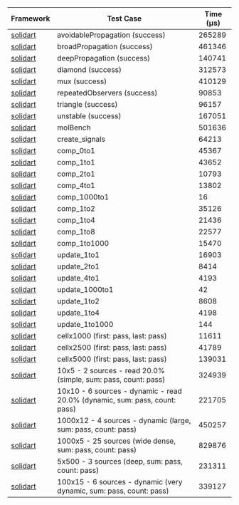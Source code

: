 | Framework | Test Case | Time (μs) |
| --- | --- | --- |
| [solidart](https://github.com/nank1ro/solidart) | avoidablePropagation (success) | 265289 |
| [solidart](https://github.com/nank1ro/solidart) | broadPropagation (success) | 461346 |
| [solidart](https://github.com/nank1ro/solidart) | deepPropagation (success) | 140741 |
| [solidart](https://github.com/nank1ro/solidart) | diamond (success) | 312573 |
| [solidart](https://github.com/nank1ro/solidart) | mux (success) | 410129 |
| [solidart](https://github.com/nank1ro/solidart) | repeatedObservers (success) | 90853 |
| [solidart](https://github.com/nank1ro/solidart) | triangle (success) | 96157 |
| [solidart](https://github.com/nank1ro/solidart) | unstable (success) | 167051 |
| [solidart](https://github.com/nank1ro/solidart) | molBench | 501636 |
| [solidart](https://github.com/nank1ro/solidart) | create_signals | 64213 |
| [solidart](https://github.com/nank1ro/solidart) | comp_0to1 | 45367 |
| [solidart](https://github.com/nank1ro/solidart) | comp_1to1 | 43652 |
| [solidart](https://github.com/nank1ro/solidart) | comp_2to1 | 10793 |
| [solidart](https://github.com/nank1ro/solidart) | comp_4to1 | 13802 |
| [solidart](https://github.com/nank1ro/solidart) | comp_1000to1 | 16 |
| [solidart](https://github.com/nank1ro/solidart) | comp_1to2 | 35126 |
| [solidart](https://github.com/nank1ro/solidart) | comp_1to4 | 21436 |
| [solidart](https://github.com/nank1ro/solidart) | comp_1to8 | 22577 |
| [solidart](https://github.com/nank1ro/solidart) | comp_1to1000 | 15470 |
| [solidart](https://github.com/nank1ro/solidart) | update_1to1 | 16903 |
| [solidart](https://github.com/nank1ro/solidart) | update_2to1 | 8414 |
| [solidart](https://github.com/nank1ro/solidart) | update_4to1 | 4193 |
| [solidart](https://github.com/nank1ro/solidart) | update_1000to1 | 42 |
| [solidart](https://github.com/nank1ro/solidart) | update_1to2 | 8608 |
| [solidart](https://github.com/nank1ro/solidart) | update_1to4 | 4198 |
| [solidart](https://github.com/nank1ro/solidart) | update_1to1000 | 144 |
| [solidart](https://github.com/nank1ro/solidart) | cellx1000 (first: pass, last: pass) | 11611 |
| [solidart](https://github.com/nank1ro/solidart) | cellx2500 (first: pass, last: pass) | 41789 |
| [solidart](https://github.com/nank1ro/solidart) | cellx5000 (first: pass, last: pass) | 139031 |
| [solidart](https://github.com/nank1ro/solidart) | 10x5 - 2 sources - read 20.0% (simple, sum: pass, count: pass) | 324939 |
| [solidart](https://github.com/nank1ro/solidart) | 10x10 - 6 sources - dynamic - read 20.0% (dynamic, sum: pass, count: pass) | 221705 |
| [solidart](https://github.com/nank1ro/solidart) | 1000x12 - 4 sources - dynamic (large, sum: pass, count: pass) | 450257 |
| [solidart](https://github.com/nank1ro/solidart) | 1000x5 - 25 sources (wide dense, sum: pass, count: pass) | 829876 |
| [solidart](https://github.com/nank1ro/solidart) | 5x500 - 3 sources (deep, sum: pass, count: pass) | 231311 |
| [solidart](https://github.com/nank1ro/solidart) | 100x15 - 6 sources - dynamic (very dynamic, sum: pass, count: pass) | 339127 |
